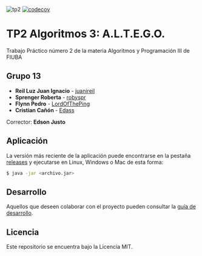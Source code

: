 ![tp2](https://github.com/juanireil/algo3_tp2/actions/workflows/build.yml/badge.svg) [![codecov](https://codecov.io/gh/juanireil/algo3_tp2/branch/master/graph/badge.svg)](https://codecov.io/gh/juanireil/algo3_tp2)

# TP2 Algoritmos 3: A.L.T.E.G.O.

Trabajo Práctico número 2 de la materia Algoritmos y Programación III de FIUBA

## Grupo 13

* **Reil Luz Juan Ignacio** - [juanireil](https://github.com/juanireil)
* **Sprenger Roberta** - [robyspr](https://github.com/robyspr)
* **Flynn Pedro** - [LordOfThePing](https://github.com/LordOfThePing)
* **Cristian Cañón** - [Edass](https://github.com/Cristianfca197)

Corrector: **Edson Justo**

## Aplicación

La versión más reciente de la aplicación puede encontrarse en la pestaña [releases](https://github.com/juanireil/algo3_tp2/releases/latest) y ejecutarse en Linux, Windows o Mac de esta forma:

```bash
$ java -jar <archivo.jar>
```

## Desarrollo

Aquellos que deseen colaborar con el proyecto pueden consultar la [guía de desarrollo](./docs/Desarrollo.md).

## Licencia

Este repositorio se encuentra bajo la Licencia MIT.


